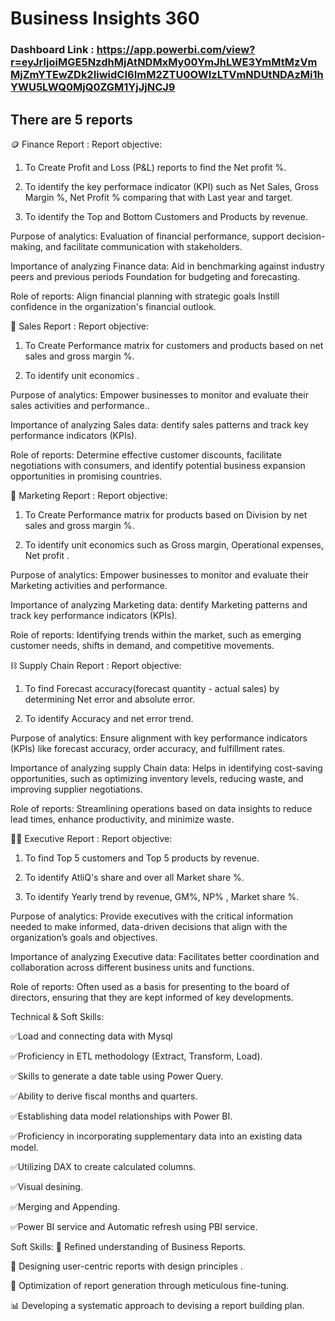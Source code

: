 # Business Insights 360

### Dashboard Link : https://app.powerbi.com/view?r=eyJrIjoiMGE5NzdhMjAtNDMxMy00YmJhLWE3YmMtMzVmMjZmYTEwZDk2IiwidCI6ImM2ZTU0OWIzLTVmNDUtNDAzMi1hYWU5LWQ0MjQ0ZGM1YjJjNCJ9
## There are 5 reports 

🪙 Finance Report :
Report objective:

1. To Create Profit and Loss (P&L) reports to find the Net profit %.

2. To identify the key performace indicator (KPI) such as Net Sales, Gross Margin %, Net Profit % comparing that with Last year and target.

3. To identify the Top and Bottom Customers and Products by revenue.

Purpose of analytics: Evaluation of financial performance, support decision-making, and facilitate communication with stakeholders.

Importance of analyzing Finance data: Aid in benchmarking against industry peers and previous periods Foundation for budgeting and forecasting.

Role of reports: Align financial planning with strategic goals Instill confidence in the organization's financial outlook.

🤝 Sales Report :
Report objective:

1. To Create Performance matrix for customers and products based on net sales and gross margin %.

2. To identify unit economics .

Purpose of analytics: Empower businesses to monitor and evaluate their sales activities and performance..

Importance of analyzing Sales data: dentify sales patterns and track key performance indicators (KPIs).

Role of reports: Determine effective customer discounts, facilitate negotiations with consumers, and identify potential business expansion opportunities in promising countries.

📣 Marketing Report :
Report objective:

1. To Create Performance matrix for products based on Division by net sales and gross margin %.

2. To identify unit economics such as Gross margin, Operational expenses, Net profit .

Purpose of analytics: Empower businesses to monitor and evaluate their Marketing activities and performance.

Importance of analyzing Marketing data: dentify Marketing patterns and track key performance indicators (KPIs).

Role of reports: Identifying trends within the market, such as emerging customer needs, shifts in demand, and competitive movements.

⛓️ Supply Chain Report :
Report objective:

1. To find Forecast accuracy(forecast quantity - actual sales) by determining Net error and absolute error.

2. To identify Accuracy and net error trend.

Purpose of analytics: Ensure alignment with key performance indicators (KPIs) like forecast accuracy, order accuracy, and fulfillment rates.

Importance of analyzing supply Chain data: Helps in identifying cost-saving opportunities, such as optimizing inventory levels, reducing waste, and improving supplier negotiations.

Role of reports: Streamlining operations based on data insights to reduce lead times, enhance productivity, and minimize waste.

🤵‍♂️ Executive Report :
Report objective:

1. To find Top 5 customers and Top 5 products by revenue.

2. To identify AtliQ's share and over all Market share %.

3. To identify Yearly trend by revenue, GM%, NP% , Market share %.

Purpose of analytics: Provide executives with the critical information needed to make informed, data-driven decisions that align with the organization’s goals and objectives.

Importance of analyzing Executive data: Facilitates better coordination and collaboration across different business units and functions.

Role of reports: Often used as a basis for presenting to the board of directors, ensuring that they are kept informed of key developments.

Technical & Soft Skills:

✅Load and connecting data with Mysql

✅Proficiency in ETL methodology (Extract, Transform, Load).

✅Skills to generate a date table using Power Query.

✅Ability to derive fiscal months and quarters.

✅Establishing data model relationships with Power BI.

✅Proficiency in incorporating supplementary data into an existing data model.

✅Utilizing DAX to create calculated columns.

✅Visual desining.

✅Merging and Appending.

✅Power BI service and Automatic refresh using PBI service.

Soft Skills:
📑 Refined understanding of Business Reports.

🎨 Designing user-centric reports with design principles .

📝 Optimization of report generation through meticulous fine-tuning.

📊 Developing a systematic approach to devising a report building plan.


